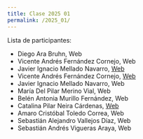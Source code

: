 ```yaml
---
title: Clase 2025 01
permalink: /2025_01/
---
```


Lista de participantes:
- Diego Ara Bruhn, Web
- Vicente Andrés Fernández Cornejo, Web
- Javier Ignacio Mellado Navarro, [Web](https://jivm13.github.io/mi-pagina-web/)
- Vicente Andrés Fernández Cornejo, [Web](https://vich1n.github.io/mi-pagina-web/)
- Javier Ignacio Mellado Navarro, Web
- María Del Pilar Merino Vial, Web
- Belén Antonia Murillo Fernández, Web
- Catalina Pilar Neira Cárdenas, [Web](https://ktawis.github.io/mi-pagina-web/)
- Amaro Cristóbal Toledo Correa, Web
- Sebastián Alejandro Vallejos Díaz, Web
- Sebastián Andrés Vigueras Araya, Web
